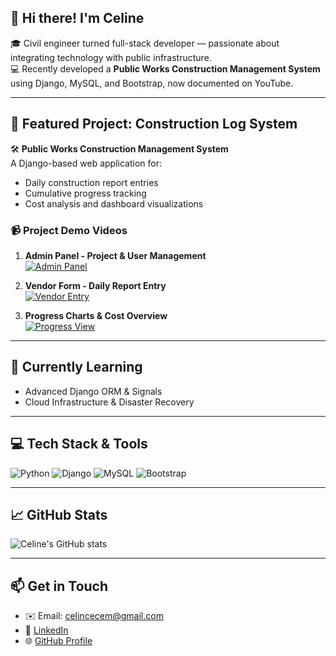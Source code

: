 
## 👋 Hi there! I'm Celine

🎓 Civil engineer turned full-stack developer — passionate about integrating technology with public infrastructure.  
💻 Recently developed a **Public Works Construction Management System** using Django, MySQL, and Bootstrap, now documented on YouTube.

---

## 🔨 Featured Project: Construction Log System

🛠️ **Public Works Construction Management System**  
A Django-based web application for:
- Daily construction report entries
- Cumulative progress tracking
- Cost analysis and dashboard visualizations

### 📹 Project Demo Videos

1. **Admin Panel - Project & User Management**  
   [![Admin Panel](https://img.youtube.com/vi/V5upxSGjilo/maxresdefault.jpg)](https://www.youtube.com/watch?v=V5upxSGjilo)

2. **Vendor Form - Daily Report Entry**  
   [![Vendor Entry](https://img.youtube.com/vi/E3TeSTdrUIU/maxresdefault.jpg)](https://www.youtube.com/watch?v=E3TeSTdrUIU)

3. **Progress Charts & Cost Overview**  
   [![Progress View](https://img.youtube.com/vi/uS1wVwgxG-s/maxresdefault.jpg)](https://www.youtube.com/watch?v=uS1wVwgxG-s)

---

## 🌱 Currently Learning
- Advanced Django ORM & Signals
- Cloud Infrastructure & Disaster Recovery

---

## 💻 Tech Stack & Tools

![Python](https://img.shields.io/badge/Python-3776AB?style=flat-square&logo=python&logoColor=white)
![Django](https://img.shields.io/badge/Django-092E20?style=flat-square&logo=django&logoColor=white)
![MySQL](https://img.shields.io/badge/MySQL-4479A1?style=flat-square&logo=mysql&logoColor=white)
![Bootstrap](https://img.shields.io/badge/Bootstrap-7952B3?style=flat-square&logo=bootstrap&logoColor=white)


---

## 📈 GitHub Stats

![Celine's GitHub stats](https://github-readme-stats.vercel.app/api?username=CelineTzeng&show_icons=true&theme=tokyonight)

---

## 📫 Get in Touch

- ✉️ Email: celincecem@gmail.com  
- 💼 [LinkedIn](https://linkedin.com/in/celine-tseng-643a61246/)  
- 🌐 [GitHub Profile](https://github.com/CelineTzeng)


